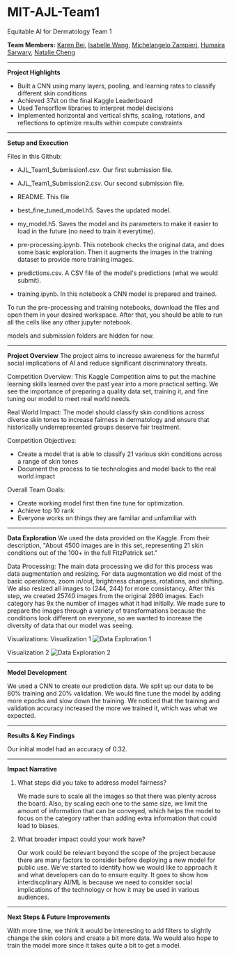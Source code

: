 # MIT-AJL-Team1
Equitable AI for Dermatology Team 1

**Team Members:**
[Karen Bei](https://github.com/kbei5234), 
[Isabelle Wang](https://github.com/isabellelwang),
[Michelangelo Zampieri](https://github.com/mzampieri19),
[Humaira Sarwary](https://github.com/humairasarwary),
[Natalie Cheng](https://github.com/nataliemcheng)

__________________________________________________________________________

**Project Highlights**

- Built a CNN using many layers, pooling, and learning rates to classify different skin conditions
- Achieved 37st on the final Kaggle Leaderboard
- Used Tensorflow libraries to interpret model decisions
- Implemented horizontal and vertical shifts, scaling, rotations, and reflections to optimize results within compute constraints
_________________________________________________________________________

**Setup and Execution**

Files in this Github:

- AJL_Team1_Submission1.csv. Our first submission file.

- AJL_Team1_Submission2.csv. Our second submission file.

- README. This file

- best_fine_tuned_model.h5. Saves the updated model.

- my_model.h5. Saves the model and its parameters to make it easier to load in the future (no need to train it everytime).

- pre-processing.ipynb. This notebook checks the original data, and does some basic exploration. Then it augments the images in the training dataset to provide more training images.

- predictions.csv. A CSV file of the model's predictions (what we would submit).

- training.ipynb. In this notebook a CNN model is prepared and trained.

To run the pre-processing and training notebooks, download the files and open them in your desired workspace. After that, you should be able to run all the cells like any other jupyter notebook. 

models and submission folders are hidden for now.
_________________________________________________________________________

**Project Overview** 
The project aims to increase awareness for the harmful social implications of AI and reduce significant discriminatory threats. 

Competition Overview: 
This Kaggle Competition aims to put the machine learning skills learned over the past year into a more practical setting. We see the importance of preparing a quality data set, training it, and fine tuning our model to meet real world needs. 

Real World Impact: 
The model should classify skin conditions across diverse skin tones to increase fairness in dermatology and ensure that historically underrepresented groups deserve fair treatment. 

Competition Objectives: 
- Create a model that is able to classify 21 various skin conditions across a range of skin tones
- Document the process to tie technologies and model back to the real world impact

Overall Team Goals:
- Create working model first then fine tune for optimization.
- Achieve top 10 rank
- Everyone works on things they are familiar and unfamiliar with

__________________________________________________________________________

**Data Exploration**
We used the data provided on the Kaggle. From their description, "About 4500 images are in this set, representing 21 skin conditions out of the 100+ in the full FitzPatrick set."

Data Processing:
The main data processing we did for this process was data augmentation and resizing. For data augmentation we did most of the basic operations, zoom in/out, brightness changess, rotations, and shifting. We also resized all images to (244, 244) for more consistancy. After this step, we created 25740 images from the original 2860 images. Each category has 9x the number of images what it had initially.  We made sure to prepare the images through a variety of transformations because the conditions look different on everyone, so we wanted to increase the diversity of data that our model was seeing. 

Visualizations:
Visualization 1
![Data Exploration 1](data_exploration1.png)

Visualization 2
![Data Exploration 2](data_exploration2.png)
__________________________________________________________________________

**Model Development**

We used a CNN to create our prediction data. We split up our data to be 80% training and 20% validation. We would fine tune the model by adding more epochs and slow down the training. We noticed that the training and validation accuracy increased the more we trained it, which was what we expected. 

__________________________________________________________________________

**Results & Key Findings**

Our initial model had an accuracy of 0.32.
__________________________________________________________________________

**Impact Narrative**
1. What steps did you take to address model fairness?
   
   We made sure to scale all the images so that there was plenty across the board. Also, by scaling each one to the same size, we limit the amount of information that can be conveyed, which helps the model to focus on the category rather than adding extra information that could lead to biases. 
   
3. What broader impact could your work have?
   
   Our work could be relevant beyond the scope of the project because there are many factors to consider before deploying a new model for public use. We've started to identify how we would like to approach it and what developers can do to ensure equity. It goes to show how interdiscplinary AI/ML is because we need to consider social implications of the technology or how it may be used in various audiences. 
__________________________________________________________________________

**Next Steps & Future Improvements**

With more time, we think it would be interesting to add filters to slightly change the skin colors and create a bit more data. We would also hope to train the model more since it takes quite a bit to get a model. 

